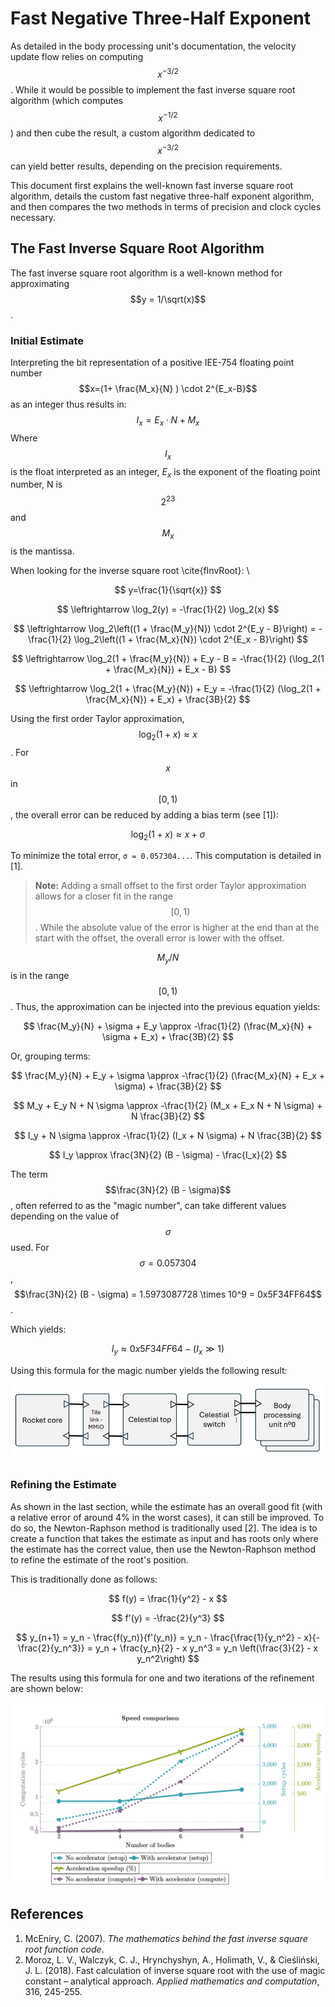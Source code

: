 
# Fast Negative Three-Half Exponent

As detailed in the body processing unit's documentation, the velocity update flow relies on computing $$x^{-3/2}$$. While it would be possible to implement the fast inverse square root algorithm (which computes $$x^{-1/2}$$) and then cube the result, a custom algorithm dedicated to $$x^{-3/2}$$ can yield better results, depending on the precision requirements.

This document first explains the well-known fast inverse square root algorithm, details the custom fast negative three-half exponent algorithm, and then compares the two methods in terms of precision and clock cycles necessary.

## The Fast Inverse Square Root Algorithm

The fast inverse square root algorithm is a well-known method for approximating $$y = 1/\sqrt(x)$$.

### Initial Estimate



Interpreting the bit representation of a positive IEE-754 floating point number $$x=(1+ \frac{M_x}{N} ) \cdot 2^{E_x-B}$$ as an integer thus results in: 
$$ \label{fAsInt}
	I_x = E_x \cdot N + M_x
$$
Where $$I_x$$ is the float interpreted as an integer, $E_x$ is the exponent of the floating point number, N is $$2^{23}$$ and $$M_x$$ is the mantissa. 

When looking for the inverse square root \cite{fInvRoot}: \\

$$
y=\frac{1}{\sqrt{x}}
$$



$$
\leftrightarrow \log_2(y) = -\frac{1}{2} \log_2(x)
$$

$$
\leftrightarrow \log_2\left((1 + \frac{M_y}{N}) \cdot 2^{E_y - B}\right) = -\frac{1}{2} \log_2\left((1 + \frac{M_x}{N}) \cdot 2^{E_x - B}\right)
$$

$$
\leftrightarrow \log_2(1 + \frac{M_y}{N}) + E_y - B = -\frac{1}{2} (\log_2(1 + \frac{M_x}{N}) + E_x - B)
$$

$$
\leftrightarrow \log_2(1 + \frac{M_y}{N}) + E_y = -\frac{1}{2} (\log_2(1 + \frac{M_x}{N}) + E_x) + \frac{3B}{2}
$$


Using the first order Taylor approximation, $$\log_2(1 + x) \approx x$$. For $$x$$ in $$[0, 1)$$, the overall error can be reduced by adding a bias term (see [1]):

$$
\log_2(1 + x) \approx x + \sigma
$$

To minimize the total error, `σ = 0.057304...`. This computation is detailed in [1].

> **Note:** Adding a small offset to the first order Taylor approximation allows for a closer fit in the range $$[0, 1)$$. While the absolute value of the error is higher at the end than at the start with the offset, the overall error is lower with the offset.


$$M_y/N$$ is in the range $$[0, 1)$$. Thus, the approximation can be injected into the previous equation yields:

$$
\frac{M_y}{N} + \sigma + E_y \approx -\frac{1}{2} (\frac{M_x}{N} + \sigma + E_x) + \frac{3B}{2}
$$


Or, grouping terms:

$$
\frac{M_y}{N} + E_y + \sigma \approx -\frac{1}{2} (\frac{M_x}{N} + E_x + \sigma) + \frac{3B}{2}
$$

$$
M_y + E_y N + N \sigma \approx -\frac{1}{2} (M_x + E_x N + N \sigma) + N \frac{3B}{2}
$$

$$
I_y + N \sigma \approx -\frac{1}{2} (I_x + N \sigma) + N \frac{3B}{2}
$$

$$
I_y \approx \frac{3N}{2} (B - \sigma) - \frac{I_x}{2}
$$


The term $$\frac{3N}{2} (B - \sigma)$$, often referred to as the "magic number", can take different values depending on the value of $$\sigma$$ used. For $$\sigma = 0.057304$$, $$\frac{3N}{2} (B - \sigma) = 1.5973087728 \times 10^9 = 0x5F34FF64$$.

Which yields:

$$
I_y \approx 0x5F34FF64 - (I_x \gg 1)
$$

Using this formula for the magic number yields the following result:

![Relative error of fast inverse square root](../assets/image.png)

### Refining the Estimate

As shown in the last section, while the estimate has an overall good fit (with a relative error of around 4% in the worst cases), it can still be improved. To do so, the Newton-Raphson method is traditionally used [2]. The idea is to create a function that takes the estimate as input and has roots only where the estimate has the correct value, then use the Newton-Raphson method to refine the estimate of the root's position.


This is traditionally done as follows:

$$
f(y) = \frac{1}{y^2} - x
$$

$$
f'(y) = -\frac{2}{y^3}
$$

$$
y_{n+1} = y_n - \frac{f(y_n)}{f'(y_n)} = y_n - \frac{\frac{1}{y_n^2} - x}{-\frac{2}{y_n^3}} = y_n + \frac{y_n}{2} - x y_n^3 = y_n \left(\frac{3}{2} - x y_n^2\right)
$$

The results using this formula for one and two iterations of the refinement are shown below:

![Relative error after refining](../assets/PerfGraph.png)

## References

1. McEniry, C. (2007). *The mathematics behind the fast inverse square root function code*.
2. Moroz, L. V., Walczyk, C. J., Hrynchyshyn, A., Holimath, V., & Cieśliński, J. L. (2018). Fast calculation of inverse square root with the use of magic constant – analytical approach. *Applied mathematics and computation*, 316, 245-255.
